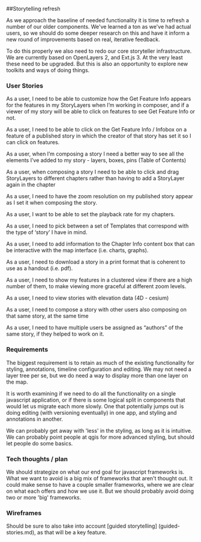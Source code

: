 ##Storytelling refresh 

As we approach the baseline of needed functionality it is time to refresh a number of our older components.
We've learned a ton as we've had actual users, so we should do some deeper research on this and have it
inform a new round of improvements based on real, iterative feedback. 

To do this properly we also need to redo our core storyteller infrastructure. We are currently based on OpenLayers
2, and Ext.js 3. At the very least these need to be upgraded. But this is also an opportunity to explore new
toolkits and ways of doing things. 

### User Stories

As a user, I need to be able to customize how the Get Feature Info appears for the features in my StoryLayers when I’m working in composer, and if a viewer of my story will be able to click on features to see Get Feature Info or not.

As a user, I need to be able to click on the Get Feature Info / Infobox on a feature of a published story in which the creator of that story has set it so I can click on features.

As a user, when I’m composing a story I need a better way to see all the elements I’ve added to my story - layers, boxes, pins (Table of Contents)

As a user, when composing a story I need to be able to click and drag StoryLayers to different chapters rather than having to add a StoryLayer again in the chapter

As a user, I need to have the zoom resolution on my published story appear as I set it when composing the story.

As a user, I want to be able to set the playback rate for my chapters.

As a user, I need to pick between a set of Templates that correspond with the type of ‘story’ I have in mind.

As a user, I need to add information to the Chapter Info content box that can be interactive with the map interface (i.e. charts, graphs).

As a user, I need to download a story in a print format that is coherent to use as a handout (i.e. pdf).

As a user, I need to show my features in a clustered view if there are a high number of them, to make viewing more graceful at different zoom levels.

As a user, I need to view stories with elevation data (4D - cesium)

As a user, I need to compose a story with other users also composing on that same story, at the same time

As a user, I need to have multiple users be assigned as “authors” of the same story, if they helped to work on it.


### Requirements

The biggest requirement is to retain as much of the existing functionality for styling, annotations, 
timeline configuration and editing. We may not need a layer tree per se, but we do need a way to display 
more than one layer on the map.

It is worth examining if we need to do all the functionality on a single javascript application, or if there
is some logical split in components that would let us migrate each more slowly. One that potentially jumps out
is doing editing (with versioning eventually) in one app, and styling and annotations in another. 

We can probably get away with 'less' in the styling, as long as it is intuitive. We can probably point
people at qgis for more advanced styling, but should let people do some basics. 

### Tech thoughts / plan

We should strategize on what our end goal for javascript frameworks is. What we want to avoid is a big
mix of frameworks that aren't thought out. It could make sense to have a couple smaller frameworks, where we 
are clear on what each offers and how we use it. But we should probably avoid doing two or more 'big' frameworks.

### Wireframes

Should be sure to also take into account [guided storytelling] (guided-stories.md), as that will be a key 
feature.

